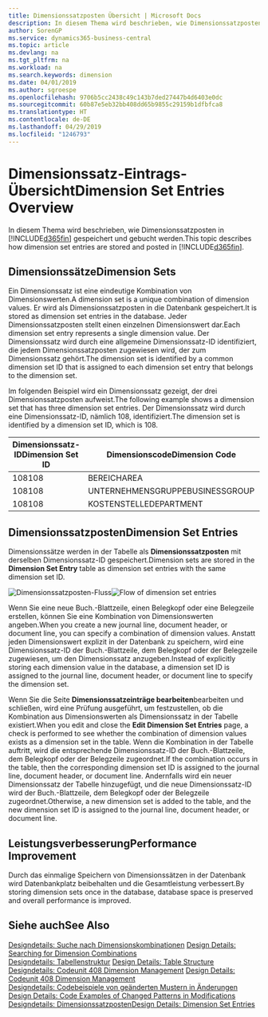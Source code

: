 ```yaml
---
title: Dimensionssatzposten Übersicht | Microsoft Docs
description: In diesem Thema wird beschrieben, wie Dimensionssatzposten in Dynamics 365 gespeichert und gebucht werden.
author: SorenGP
ms.service: dynamics365-business-central
ms.topic: article
ms.devlang: na
ms.tgt_pltfrm: na
ms.workload: na
ms.search.keywords: dimension
ms.date: 04/01/2019
ms.author: sgroespe
ms.openlocfilehash: 9706b5cc2438c49c143b7ded27447b4d6403e0dc
ms.sourcegitcommit: 60b87e5eb32bb408dd65b9855c29159b1dfbfca8
ms.translationtype: HT
ms.contentlocale: de-DE
ms.lasthandoff: 04/29/2019
ms.locfileid: "1246793"
---
```

# <a name="dimension-set-entries-overview"></a><span data-ttu-id="58368-103">Dimensionssatz-Eintrags-Übersicht</span><span class="sxs-lookup"><span data-stu-id="58368-103">Dimension Set Entries Overview</span></span>
<span data-ttu-id="58368-104">In diesem Thema wird beschrieben, wie Dimensionssatzposten in [!INCLUDE[d365fin](includes/d365fin_md.md)] gespeichert und gebucht werden.</span><span class="sxs-lookup"><span data-stu-id="58368-104">This topic describes how dimension set entries are stored and posted in [!INCLUDE[d365fin](includes/d365fin_md.md)].</span></span>  

## <a name="dimension-sets"></a><span data-ttu-id="58368-105">Dimensionssätze</span><span class="sxs-lookup"><span data-stu-id="58368-105">Dimension Sets</span></span>  
<span data-ttu-id="58368-106">Ein Dimensionssatz ist eine eindeutige Kombination von Dimensionswerten.</span><span class="sxs-lookup"><span data-stu-id="58368-106">A dimension set is a unique combination of dimension values.</span></span> <span data-ttu-id="58368-107">Er wird als Dimensionssatzposten in die Datenbank gespeichert.</span><span class="sxs-lookup"><span data-stu-id="58368-107">It is stored as dimension set entries in the database.</span></span> <span data-ttu-id="58368-108">Jeder Dimensionssatzposten stellt einen einzelnen Dimensionswert dar.</span><span class="sxs-lookup"><span data-stu-id="58368-108">Each dimension set entry represents a single dimension value.</span></span> <span data-ttu-id="58368-109">Der Dimensionssatz wird durch eine allgemeine Dimensionssatz-ID identifiziert, die jedem Dimensionssatzposten zugewiesen wird, der zum Dimensionssatz gehört.</span><span class="sxs-lookup"><span data-stu-id="58368-109">The dimension set is identified by a common dimension set ID that is assigned to each dimension set entry that belongs to the dimension set.</span></span>  

<span data-ttu-id="58368-110">Im folgenden Beispiel wird ein Dimensionssatz gezeigt, der drei Dimensionssatzposten aufweist.</span><span class="sxs-lookup"><span data-stu-id="58368-110">The following example shows a dimension set that has three dimension set entries.</span></span> <span data-ttu-id="58368-111">Der Dimensionssatz wird durch eine Dimensionssatz-ID, nämlich 108, identifiziert.</span><span class="sxs-lookup"><span data-stu-id="58368-111">The dimension set is identified by a dimension set ID, which is 108.</span></span>  

|<span data-ttu-id="58368-112">Dimensionssatz-ID</span><span class="sxs-lookup"><span data-stu-id="58368-112">Dimension Set ID</span></span>|<span data-ttu-id="58368-113">Dimensionscode</span><span class="sxs-lookup"><span data-stu-id="58368-113">Dimension Code</span></span>|<span data-ttu-id="58368-114">Dimensionswertcode</span><span class="sxs-lookup"><span data-stu-id="58368-114">Dimension Value Code</span></span>|<span data-ttu-id="58368-115">Dimensionswertname</span><span class="sxs-lookup"><span data-stu-id="58368-115">Dimension Value Name</span></span>|  
|----------------------|--------------------|--------------------------|--------------------------|  
|<span data-ttu-id="58368-116">108</span><span class="sxs-lookup"><span data-stu-id="58368-116">108</span></span>|<span data-ttu-id="58368-117">BEREICH</span><span class="sxs-lookup"><span data-stu-id="58368-117">AREA</span></span>|<span data-ttu-id="58368-118">70</span><span class="sxs-lookup"><span data-stu-id="58368-118">70</span></span>|<span data-ttu-id="58368-119">Nordamerika</span><span class="sxs-lookup"><span data-stu-id="58368-119">America North</span></span>|  
|<span data-ttu-id="58368-120">108</span><span class="sxs-lookup"><span data-stu-id="58368-120">108</span></span>|<span data-ttu-id="58368-121">UNTERNEHMENSGRUPPE</span><span class="sxs-lookup"><span data-stu-id="58368-121">BUSINESSGROUP</span></span>|<span data-ttu-id="58368-122">POS1</span><span class="sxs-lookup"><span data-stu-id="58368-122">HOME</span></span>|<span data-ttu-id="58368-123">Start</span><span class="sxs-lookup"><span data-stu-id="58368-123">Home</span></span>|  
|<span data-ttu-id="58368-124">108</span><span class="sxs-lookup"><span data-stu-id="58368-124">108</span></span>|<span data-ttu-id="58368-125">KOSTENSTELLE</span><span class="sxs-lookup"><span data-stu-id="58368-125">DEPARTMENT</span></span>|<span data-ttu-id="58368-126">VERKAUF</span><span class="sxs-lookup"><span data-stu-id="58368-126">SALES</span></span>|<span data-ttu-id="58368-127">Verkauf</span><span class="sxs-lookup"><span data-stu-id="58368-127">Sales</span></span>|  

## <a name="dimension-set-entries"></a><span data-ttu-id="58368-128">Dimensionssatzposten</span><span class="sxs-lookup"><span data-stu-id="58368-128">Dimension Set Entries</span></span>  
<span data-ttu-id="58368-129">Dimensionssätze werden in der Tabelle als **Dimensionssatzposten** mit derselben Dimensionssatz-ID gespeichert.</span><span class="sxs-lookup"><span data-stu-id="58368-129">Dimension sets are stored in the **Dimension Set Entry** table as dimension set entries with the same dimension set ID.</span></span>  

<span data-ttu-id="58368-130">![Dimensionssatzposten-Fluss](media/dimensionentrynav7.png "Dimensionssatzposten-Fluss")</span><span class="sxs-lookup"><span data-stu-id="58368-130">![Flow of dimension set entries](media/dimensionentrynav7.png "Flow of dimension set entries")</span></span>  

<span data-ttu-id="58368-131">Wenn Sie eine neue Buch.-Blattzeile, einen Belegkopf oder eine Belegzeile erstellen, können Sie eine Kombination von Dimensionswerten angeben.</span><span class="sxs-lookup"><span data-stu-id="58368-131">When you create a new journal line, document header, or document line, you can specify a combination of dimension values.</span></span> <span data-ttu-id="58368-132">Anstatt jeden Dimensionswert explizit in der Datenbank zu speichern, wird eine Dimensionssatz-ID der Buch.-Blattzeile, dem Belegkopf oder der Belegzeile zugewiesen, um den Dimensionssatz anzugeben.</span><span class="sxs-lookup"><span data-stu-id="58368-132">Instead of explicitly storing each dimension value in the database, a dimension set ID is assigned to the journal line, document header, or document line to specify the dimension set.</span></span>  

<span data-ttu-id="58368-133">Wenn Sie die Seite **Dimensionssatzeinträge bearbeiten**bearbeiten und schließen, wird eine Prüfung ausgeführt, um festzustellen, ob die Kombination aus Dimensionswerten als Dimensionssatz in der Tabelle existiert.</span><span class="sxs-lookup"><span data-stu-id="58368-133">When you edit and close the **Edit Dimension Set Entries** page, a check is performed to see whether the combination of dimension values exists as a dimension set in the table.</span></span> <span data-ttu-id="58368-134">Wenn die Kombination in der Tabelle auftritt, wird die entsprechende Dimensionssatz-ID der Buch.-Blattzeile, dem Belegkopf oder der Belegzeile zugeordnet.</span><span class="sxs-lookup"><span data-stu-id="58368-134">If the combination occurs in the table, then the corresponding dimension set ID is assigned to the journal line, document header, or document line.</span></span> <span data-ttu-id="58368-135">Andernfalls wird ein neuer Dimensionssatz der Tabelle hinzugefügt, und die neue Dimensionssatz-ID wird der Buch.-Blattzeile, dem Belegkopf oder der Belegzeile zugeordnet.</span><span class="sxs-lookup"><span data-stu-id="58368-135">Otherwise, a new dimension set is added to the table, and the new dimension set ID is assigned to the journal line, document header, or document line.</span></span>  

## <a name="performance-improvement"></a><span data-ttu-id="58368-136">Leistungsverbesserung</span><span class="sxs-lookup"><span data-stu-id="58368-136">Performance Improvement</span></span>  
<span data-ttu-id="58368-137">Durch das einmalige Speichern von Dimensionssätzen in der Datenbank wird Datenbankplatz beibehalten und die Gesamtleistung verbessert.</span><span class="sxs-lookup"><span data-stu-id="58368-137">By storing dimension sets once in the database, database space is preserved and overall performance is improved.</span></span>  

## <a name="see-also"></a><span data-ttu-id="58368-138">Siehe auch</span><span class="sxs-lookup"><span data-stu-id="58368-138">See Also</span></span>  
<span data-ttu-id="58368-139">[Designdetails: Suche nach Dimensionskombinationen](design-details-searching-for-dimension-combinations.md) </span><span class="sxs-lookup"><span data-stu-id="58368-139">[Design Details: Searching for Dimension Combinations](design-details-searching-for-dimension-combinations.md) </span></span>  
<span data-ttu-id="58368-140">[Designdetails: Tabellenstruktur](design-details-table-structure.md) </span><span class="sxs-lookup"><span data-stu-id="58368-140">[Design Details: Table Structure](design-details-table-structure.md) </span></span>  
<span data-ttu-id="58368-141">[Designdetails: Codeunit 408 Dimension Management](design-details-codeunit-408-dimension-management.md) </span><span class="sxs-lookup"><span data-stu-id="58368-141">[Design Details: Codeunit 408 Dimension Management](design-details-codeunit-408-dimension-management.md) </span></span>  
<span data-ttu-id="58368-142">[Designdetails: Codebeispiele von geänderten Mustern in Änderungen](design-details-code-examples-of-changed-patterns-in-modifications.md) </span><span class="sxs-lookup"><span data-stu-id="58368-142">[Design Details: Code Examples of Changed Patterns in Modifications](design-details-code-examples-of-changed-patterns-in-modifications.md) </span></span>  
[<span data-ttu-id="58368-143">Designdetails: Dimensionssatzposten</span><span class="sxs-lookup"><span data-stu-id="58368-143">Design Details: Dimension Set Entries</span></span>](design-details-dimension-set-entries.md)   
